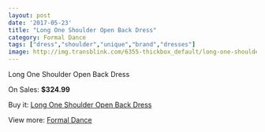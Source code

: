 ```yaml
---
layout: post
date: '2017-05-23'
title: "Long One Shoulder Open Back Dress"
category: Formal Dance
tags: ["dress","shoulder","unique","brand","dresses"]
image: http://img.transblink.com/6355-thickbox_default/long-one-shoulder-open-back-dress.jpg
---
```

Long One Shoulder Open Back Dress

On Sales: **$324.99**
<a href="https://www.transblink.com/en/formal-dance/2047-long-one-shoulder-open-back-dress.html"><amp-img layout="responsive" width="600" height="600" src="//img.transblink.com/6355-thickbox_default/long-one-shoulder-open-back-dress.jpg" alt="Long One Shoulder Open Back Dress 0" /></a>
<a href="https://www.transblink.com/en/formal-dance/2047-long-one-shoulder-open-back-dress.html"><amp-img layout="responsive" width="600" height="600" src="//img.transblink.com/6356-thickbox_default/long-one-shoulder-open-back-dress.jpg" alt="Long One Shoulder Open Back Dress 1" /></a>

Buy it: [Long One Shoulder Open Back Dress](https://www.transblink.com/en/formal-dance/2047-long-one-shoulder-open-back-dress.html "Long One Shoulder Open Back Dress")

View more: [Formal Dance](https://www.transblink.com/en/6-formal-dance "Formal Dance")